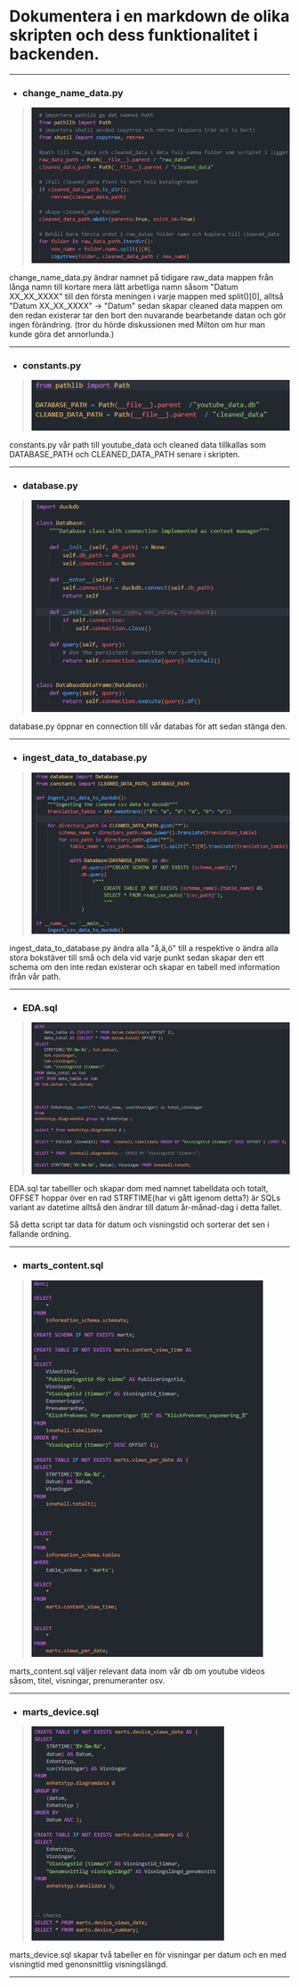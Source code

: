 # Dokumentera i en markdown de olika skripten och dess funktionalitet i backenden.

---

- ### **change_name_data.py**
>![change_name_data](images/image-1.png)


change_name_data.py ändrar namnet på tidigare raw_data mappen från långa namn till kortare mera lätt arbetliga namn såsom "Datum XX_XX_XXXX" till den första meningen i varje mappen med split()[0], alltså "Datum XX_XX_XXXX" -> "Datum" sedan skapar cleaned data mappen om den redan existerar tar den bort den nuvarande bearbetande datan och gör ingen förändring. (tror du hörde diskussionen med Milton om hur man kunde göra det annorlunda.)

---

- ### **constants.py**
>![constants](images/image-2.png)

constants.py vår path till youtube_data och cleaned data tillkallas som DATABASE_PATH och CLEANED_DATA_PATH senare i skripten.

---

- ### **database.py**
>![database](images/image-3.png)

database.py öppnar en connection till vår databas för att sedan stänga den.

---

- ### **ingest_data_to_database.py**
>![ingest_data_to_database](images/image-4.png)

ingest_data_to_database.py ändra alla "å,ä,ö" till a respektive o ändra alla stora bokstäver till små och dela vid varje punkt sedan skapar den ett schema om den inte redan existerar och skapar en tabell med information ifrån vår path.

---

- ### **EDA.sql**
>![EDA](images/image-5.png)

EDA.sql tar tabelller och skapar dom med namnet tabelldata och totalt, OFFSET hoppar över en rad
STRFTIME(har vi gått igenom detta?) är SQLs variant av datetime alltså den ändrar till datum år-månad-dag i detta fallet.

Så detta script tar data för datum och visningstid och sorterar det sen i fallande ordning.     

---

- ### **marts_content.sql**
>![marts_content](images/image-6.png)

marts_content.sql väljer relevant data inom vår db om youtube videos såsom, titel, visningar, prenumeranter osv.

---

- ### **marts_device.sql**
>![marts_devices](images/image-7.png)

marts_device.sql skapar två tabeller en för visningar per datum och en med visningtid med genonsnittlig visningslängd.

---